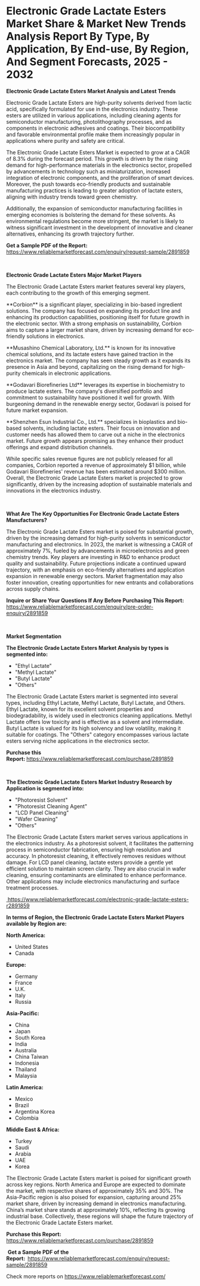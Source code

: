<p><h1>Electronic Grade Lactate Esters Market Share & Market New Trends Analysis Report By Type, By Application, By End-use, By Region, And Segment Forecasts, 2025 - 2032</h1></p><p><strong>Electronic Grade Lactate Esters Market Analysis and Latest Trends</strong></p>
<p><p>Electronic Grade Lactate Esters are high-purity solvents derived from lactic acid, specifically formulated for use in the electronics industry. These esters are utilized in various applications, including cleaning agents for semiconductor manufacturing, photolithography processes, and as components in electronic adhesives and coatings. Their biocompatibility and favorable environmental profile make them increasingly popular in applications where purity and safety are critical.</p><p>The Electronic Grade Lactate Esters Market is expected to grow at a CAGR of 8.3% during the forecast period. This growth is driven by the rising demand for high-performance materials in the electronics sector, propelled by advancements in technology such as miniaturization, increased integration of electronic components, and the proliferation of smart devices. Moreover, the push towards eco-friendly products and sustainable manufacturing practices is leading to greater adoption of lactate esters, aligning with industry trends toward green chemistry.</p><p>Additionally, the expansion of semiconductor manufacturing facilities in emerging economies is bolstering the demand for these solvents. As environmental regulations become more stringent, the market is likely to witness significant investment in the development of innovative and cleaner alternatives, enhancing its growth trajectory further.</p></p>
<p><strong>Get a Sample PDF of the Report:&nbsp;</strong> <a href="https://www.reliablemarketforecast.com/enquiry/request-sample/2891859?utm_campaign=3458&utm_medium=2&utm_source=Github&utm_content=ia&utm_term=14032025&utm_id=electronic-grade-lactate-esters">https://www.reliablemarketforecast.com/enquiry/request-sample/2891859</a></p>
<p>&nbsp;</p>
<p><strong>Electronic Grade Lactate Esters Major Market Players</strong></p>
<p><p>The Electronic Grade Lactate Esters market features several key players, each contributing to the growth of this emerging segment. </p><p>**Corbion** is a significant player, specializing in bio-based ingredient solutions. The company has focused on expanding its product line and enhancing its production capabilities, positioning itself for future growth in the electronic sector. With a strong emphasis on sustainability, Corbion aims to capture a larger market share, driven by increasing demand for eco-friendly solutions in electronics.</p><p>**Musashino Chemical Laboratory, Ltd.** is known for its innovative chemical solutions, and its lactate esters have gained traction in the electronics market. The company has seen steady growth as it expands its presence in Asia and beyond, capitalizing on the rising demand for high-purity chemicals in electronic applications.</p><p>**Godavari Biorefineries Ltd** leverages its expertise in biochemistry to produce lactate esters. The company's diversified portfolio and commitment to sustainability have positioned it well for growth. With burgeoning demand in the renewable energy sector, Godavari is poised for future market expansion.</p><p>**Shenzhen Esun Industrial Co., Ltd.** specializes in bioplastics and bio-based solvents, including lactate esters. Their focus on innovation and customer needs has allowed them to carve out a niche in the electronics market. Future growth appears promising as they enhance their product offerings and expand distribution channels.</p><p>While specific sales revenue figures are not publicly released for all companies, Corbion reported a revenue of approximately $1 billion, while Godavari Biorefineries' revenue has been estimated around $300 million. Overall, the Electronic Grade Lactate Esters market is projected to grow significantly, driven by the increasing adoption of sustainable materials and innovations in the electronics industry.</p></p>
<p>&nbsp;</p>
<p><strong>What Are The Key Opportunities For Electronic Grade Lactate Esters Manufacturers?</strong></p>
<p><p>The Electronic Grade Lactate Esters market is poised for substantial growth, driven by the increasing demand for high-purity solvents in semiconductor manufacturing and electronics. In 2023, the market is witnessing a CAGR of approximately 7%, fueled by advancements in microelectronics and green chemistry trends. Key players are investing in R&D to enhance product quality and sustainability. Future projections indicate a continued upward trajectory, with an emphasis on eco-friendly alternatives and application expansion in renewable energy sectors. Market fragmentation may also foster innovation, creating opportunities for new entrants and collaborations across supply chains.</p></p>
<p><strong>Inquire or Share Your Questions If Any Before Purchasing This Report:</strong> <a href="https://www.reliablemarketforecast.com/enquiry/pre-order-enquiry/2891859?utm_campaign=3458&utm_medium=2&utm_source=Github&utm_content=ia&utm_term=14032025&utm_id=electronic-grade-lactate-esters">https://www.reliablemarketforecast.com/enquiry/pre-order-enquiry/2891859</a></p>
<p>&nbsp;</p>
<p><strong>Market Segmentation</strong></p>
<p><strong>The Electronic Grade Lactate Esters Market Analysis by types is segmented into:</strong></p>
<p><ul><li>"Ethyl Lactate"</li><li>"Methyl Lactate"</li><li>"Butyl Lactate"</li><li>"Others"</li></ul></p>
<p><p>The Electronic Grade Lactate Esters market is segmented into several types, including Ethyl Lactate, Methyl Lactate, Butyl Lactate, and Others. Ethyl Lactate, known for its excellent solvent properties and biodegradability, is widely used in electronics cleaning applications. Methyl Lactate offers low toxicity and is effective as a solvent and intermediate. Butyl Lactate is valued for its high solvency and low volatility, making it suitable for coatings. The "Others" category encompasses various lactate esters serving niche applications in the electronics sector.</p></p>
<p><strong>Purchase this Report:&nbsp;</strong><a href="https://www.reliablemarketforecast.com/purchase/2891859?utm_campaign=3458&utm_medium=2&utm_source=Github&utm_content=ia&utm_term=14032025&utm_id=electronic-grade-lactate-esters">https://www.reliablemarketforecast.com/purchase/2891859</a></p>
<p>&nbsp;</p>
<p><strong>The Electronic Grade Lactate Esters Market Industry Research by Application is segmented into:</strong></p>
<p><ul><li>"Photoresist Solvent"</li><li>"Photoresist Cleaning Agent"</li><li>"LCD Panel Cleaning"</li><li>"Wafer Cleaning"</li><li>"Others"</li></ul></p>
<p><p>The Electronic Grade Lactate Esters market serves various applications in the electronics industry. As a photoresist solvent, it facilitates the patterning process in semiconductor fabrication, ensuring high resolution and accuracy. In photoresist cleaning, it effectively removes residues without damage. For LCD panel cleaning, lactate esters provide a gentle yet efficient solution to maintain screen clarity. They are also crucial in wafer cleaning, ensuring contaminants are eliminated to enhance performance. Other applications may include electronics manufacturing and surface treatment processes.</p></p>
<p><a href="https://www.reliablemarketforecast.com/electronic-grade-lactate-esters-r2891859?utm_campaign=3458&utm_medium=2&utm_source=Github&utm_content=ia&utm_term=14032025&utm_id=electronic-grade-lactate-esters">&nbsp;https://www.reliablemarketforecast.com/electronic-grade-lactate-esters-r2891859</a></p>
<p><strong>In terms of Region, the Electronic Grade Lactate Esters Market Players available by Region are:</strong></p>
<p>
    <p> <strong> North America: </strong>
        <ul>
            <li>United States</li>
            <li>Canada</li>
        </ul>
        </p> 
    <p> <strong> Europe: </strong>
        <ul>
            <li>Germany</li>
            <li>France</li>
            <li>U.K.</li>
            <li>Italy</li>
            <li>Russia</li>
        </ul>
        </p> 
    <p> <strong> Asia-Pacific: </strong>
        <ul>
            <li>China</li>
            <li>Japan</li>
            <li>South Korea</li>
            <li>India</li>
            <li>Australia</li>
            <li>China Taiwan</li>
            <li>Indonesia</li>
            <li>Thailand</li>
            <li>Malaysia</li>
        </ul>
        </p> 
    <p> <strong> Latin America: </strong>
        <ul>
            <li>Mexico</li>
            <li>Brazil</li>
            <li>Argentina Korea</li>
            <li>Colombia</li>
        </ul>
        </p> 
    <p> <strong> Middle East & Africa: </strong>
        <ul>
            <li>Turkey</li>
            <li>Saudi</li>
            <li>Arabia</li>
            <li>UAE</li>
            <li>Korea</li>
        </ul>
    </p>
    </p>
<p><p>The Electronic Grade Lactate Esters market is poised for significant growth across key regions. North America and Europe are expected to dominate the market, with respective shares of approximately 35% and 30%. The Asia-Pacific region is also poised for expansion, capturing around 25% market share, driven by increasing demand in electronics manufacturing. China’s market share stands at approximately 10%, reflecting its growing industrial base. Collectively, these regions will shape the future trajectory of the Electronic Grade Lactate Esters market.</p></p>
<p><strong>Purchase this Report: </strong><a href="https://www.reliablemarketforecast.com/purchase/2891859?utm_campaign=3458&utm_medium=2&utm_source=Github&utm_content=ia&utm_term=14032025&utm_id=electronic-grade-lactate-esters">https://www.reliablemarketforecast.com/purchase/2891859</a></p>
<p>&nbsp;<strong>Get a Sample PDF of the Report:&nbsp;&nbsp;</strong><a href="https://www.reliablemarketforecast.com/enquiry/request-sample/2891859?utm_campaign=3458&utm_medium=2&utm_source=Github&utm_content=ia&utm_term=14032025&utm_id=electronic-grade-lactate-esters">https://www.reliablemarketforecast.com/enquiry/request-sample/2891859</a></p>
<p><strong></strong></p>
<p>Check more reports on <a href="https://www.reliablemarketforecast.com/?utm_campaign=3458&utm_medium=2&utm_source=Github&utm_content=ia&utm_term=14032025&utm_id=electronic-grade-lactate-esters">https://www.reliablemarketforecast.com/</a></p>